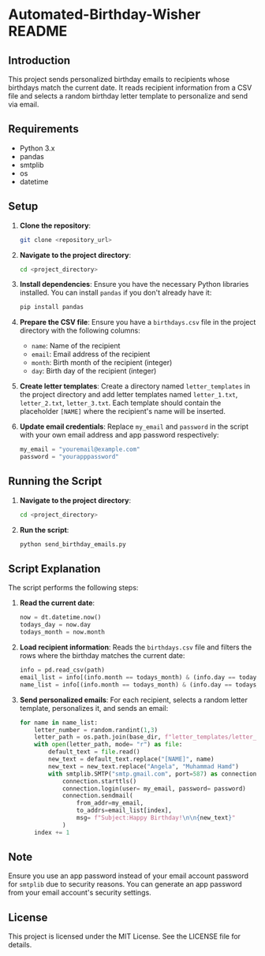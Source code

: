# Automated-Birthday-Wisher README


## Introduction

This project sends personalized birthday emails to recipients whose birthdays match the current date. It reads recipient information from a CSV file and selects a random birthday letter template to personalize and send via email.

## Requirements

- Python 3.x
- pandas
- smtplib
- os
- datetime

## Setup

1. **Clone the repository**:
   ```sh
   git clone <repository_url>
   ```

2. **Navigate to the project directory**:
   ```sh
   cd <project_directory>
   ```

3. **Install dependencies**:
   Ensure you have the necessary Python libraries installed. You can install `pandas` if you don't already have it:
   ```sh
   pip install pandas
   ```

4. **Prepare the CSV file**:
   Ensure you have a `birthdays.csv` file in the project directory with the following columns:
   - `name`: Name of the recipient
   - `email`: Email address of the recipient
   - `month`: Birth month of the recipient (integer)
   - `day`: Birth day of the recipient (integer)

5. **Create letter templates**:
   Create a directory named `letter_templates` in the project directory and add letter templates named `letter_1.txt`, `letter_2.txt`, `letter_3.txt`. Each template should contain the placeholder `[NAME]` where the recipient's name will be inserted.

6. **Update email credentials**:
   Replace `my_email` and `password` in the script with your own email address and app password respectively:
   ```python
   my_email = "youremail@example.com"
   password = "yourapppassword"
   ```

## Running the Script

1. **Navigate to the project directory**:
   ```sh
   cd <project_directory>
   ```

2. **Run the script**:
   ```sh
   python send_birthday_emails.py
   ```

## Script Explanation

The script performs the following steps:

1. **Read the current date**:
   ```python
   now = dt.datetime.now()
   todays_day = now.day
   todays_month = now.month
   ```

2. **Load recipient information**:
   Reads the `birthdays.csv` file and filters the rows where the birthday matches the current date:
   ```python
   info = pd.read_csv(path)
   email_list = info[(info.month == todays_month) & (info.day == todays_day)].email.tolist()
   name_list = info[(info.month == todays_month) & (info.day == todays_day)].name.tolist()
   ```

3. **Send personalized emails**:
   For each recipient, selects a random letter template, personalizes it, and sends an email:
   ```python
   for name in name_list:
       letter_number = random.randint(1,3)
       letter_path = os.path.join(base_dir, f"letter_templates/letter_{letter_number}.txt")
       with open(letter_path, mode= "r") as file:
           default_text = file.read()
           new_text = default_text.replace("[NAME]", name)
           new_text = new_text.replace("Angela", "Muhammad Hamd")
           with smtplib.SMTP("smtp.gmail.com", port=587) as connection:
               connection.starttls()
               connection.login(user= my_email, password= password)
               connection.sendmail(
                   from_addr=my_email, 
                   to_addrs=email_list[index], 
                   msg= f"Subject:Happy Birthday!\n\n{new_text}"
               )
       index += 1
   ```

## Note

Ensure you use an app password instead of your email account password for `smtplib` due to security reasons. You can generate an app password from your email account's security settings.

## License

This project is licensed under the MIT License. See the LICENSE file for details.